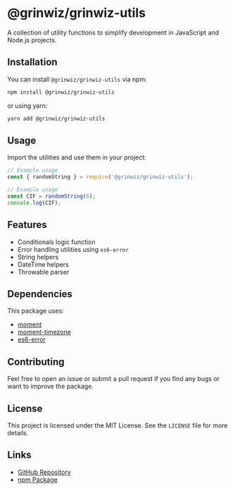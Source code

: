 # @grinwiz/grinwiz-utils

A collection of utility functions to simplify development in JavaScript and Node.js projects.

## Installation

You can install `@grinwiz/grinwiz-utils` via npm:

```sh
npm install @grinwiz/grinwiz-utils
```

or using yarn:

```sh
yarn add @grinwiz/grinwiz-utils
```

## Usage

Import the utilities and use them in your project:

```js
// Example usage
const { randomString } = require('@grinwiz/grinwiz-utils');

// Example usage
const CIF = randomString(6);
console.log(CIF);
```

## Features

- Conditionals logic function
- Error handling utilities using `es6-error`
- String helpers
- DateTime helpers
- Throwable parser

## Dependencies

This package uses:
- [moment](https://www.npmjs.com/package/moment)
- [moment-timezone](https://www.npmjs.com/package/moment-timezone)
- [es6-error](https://www.npmjs.com/package/es6-error)

## Contributing

Feel free to open an issue or submit a pull request if you find any bugs or want to improve the package.

## License

This project is licensed under the MIT License. See the `LICENSE` file for more details.

## Links

- [GitHub Repository](https://github.com/grinwiz/grinwiz-utils)
- [npm Package](https://www.npmjs.com/package/@grinwiz/grinwiz-utils)

